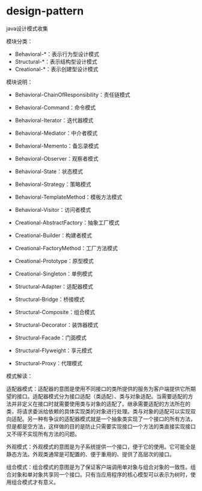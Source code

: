# design-pattern
java设计模式收集

模块分类：

- Behavioral-*：表示行为型设计模式
- Structural-*：表示结构型设计模式
- Creational-*：表示创建型设计模式

模块说明：

- Behavioral-ChainOfResponsibility：责任链模式
- Behavioral-Command：命令模式
- Behavioral-Iterator：迭代器模式
- Behavioral-Mediator：中介者模式
- Behavioral-Memento：备忘录模式
- Behavioral-Observer：观察者模式
- Behavioral-State：状态模式
- Behavioral-Strategy：策略模式
- Behavioral-TemplateMethod：模板方法模式
- Behavioral-Visitor：访问者模式


- Creational-AbstractFactory：抽象工厂模式
- Creational-Builder：构建者模式
- Creational-FactoryMethod：工厂方法模式
- Creational-Prototype：原型模式
- Creational-Singleton：单例模式


- Structural-Adapter：适配器模式
- Structural-Bridge：桥接模式
- Structural-Composite：组合模式
- Structural-Decorator：装饰器模式
- Structural-Facade：门面模式
- Structural-Flyweight：享元模式
- Structural-Proxy：代理模式

模式解读：

适配器模式：适配器的意图是使用不同接口的类所提供的服务为客户端提供它所期望的接口。适配器模式分为接口适配（类适配）、类与对象适配。当需要适配的方法并非定义在接口时就需要使用类与对象的适配了。继承需要适配的方法所在的类，将请求委派给依赖的具体实现类的对象进行处理。类与对象的适配可以实现双向适配。另一种有争议的适配器模式就是一个抽象类实现了一个接口的所有方法，但是都是空方法，这样做的目的是防止只需要实现接口一个方法的类直接实现接口又不得不实现所有方法的问题。

外观模式：外观模式的意图是为子系统提供一个接口，便于它的使用。它可能全是静态方法。外观类通常是可配置的、便于重用的、提供了高层次的接口。

组合模式：组合模式的意图是为了保证客户端调用单对象与组合对象的一致性。组合对象和单对象共享同一个接口。只有当应用程序的核心模型可以表示为树时，使用组合模式才有意义。